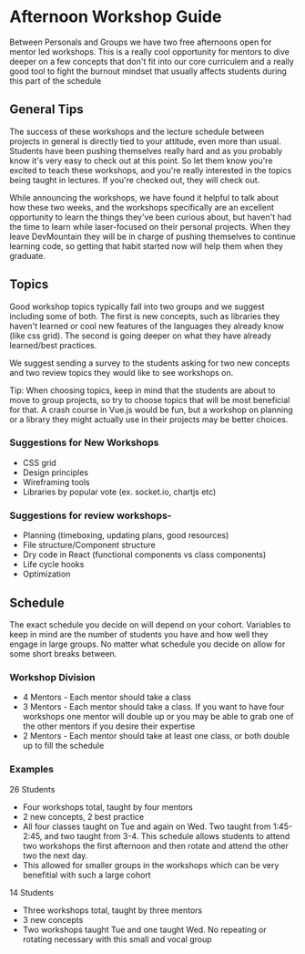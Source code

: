 # Afternoon Workshop Guide
Between Personals and Groups we have two free afternoons open for mentor led workshops. This is a really cool opportunity for mentors to dive deeper on a few concepts that don't fit into our core curriculem and a really good tool to fight the burnout mindset that usually affects students during this part of the schedule

## General Tips
The success of these workshops and the lecture schedule between projects in general is directly tied to your attitude, even more than usual. Students have been pushing themselves really hard and as you probably know it's very easy to check out at this point. So let them know you're excited to teach these workshops, and you're really interested in the topics being taught in lectures. If you're checked out, they will check out. 

While announcing the workshops, we have found it helpful to talk about how these two weeks, and the workshops specifically are an excellent opportunity to learn the things they've been curious about, but haven't had the time to learn while laser-focused on their personal projects. 
When they leave DevMountain they will be in charge of pushing themselves to continue learning code, so getting that habit started now will help them when they graduate. 

## Topics
Good workshop topics typically fall into two groups and we suggest including some of both. The first is new concepts, such as libraries they haven't learned or cool new features of the languages they already know (like css grid). The second is going deeper on what they have already learned/best practices. 

We suggest sending a survey to the students asking for two new concepts and two review topics they would like to see workshops on. 

Tip: When choosing topics, keep in mind that the students are about to move to group projects, so try to choose topics that will be most beneficial for that. A crash course in Vue.js would be fun, but a workshop on planning or a library they might actually use in their projects may be better choices. 

### Suggestions for New Workshops
* CSS grid
* Design principles 
* Wireframing tools
* Libraries by popular vote (ex. socket.io, chartjs etc)

### Suggestions for review workshops-
* Planning (timeboxing, updating plans, good resources)
* File structure/Component structure
* Dry code in React (functional components vs class components)
* Life cycle hooks
* Optimization

## Schedule 
The exact schedule you decide on will depend on your cohort. Variables to keep in mind are the number of students you have and how well they engage in large groups. 
No matter what schedule you decide on allow for some short breaks between.
### Workshop Division
* 4 Mentors - Each mentor should take a class
* 3 Mentors - Each mentor should take a class. If you want to have four workshops one mentor will double up or you may be able to grab one of the other mentors if you desire their expertise
* 2 Mentors - Each mentor should take at least one class, or both double up to fill the schedule
### Examples
26 Students
* Four workshops total, taught by four mentors
* 2 new concepts, 2 best practice
* All four classes taught on Tue and again on Wed. Two taught from 1:45-2:45, and two taught from 3-4. This schedule allows students to attend two workshops the first afternoon and then rotate and attend the other two the next day.
* This allowed for smaller groups in the workshops which can be very benefitial with such a large cohort

14 Students
* Three workshops total, taught by three mentors
* 3 new concepts
* Two workshops taught Tue and one taught Wed. No repeating or rotating necessary with this small and vocal group

